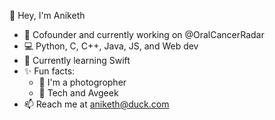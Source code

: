 👋 Hey, I'm Aniketh

- 🔭 Cofounder and currently working on @OralCancerRadar 
- 💻 Python, C, C++, Java, JS, and Web dev
- 🌱 Currently learning Swift
- ✨ Fun facts:
  - 📸 I'm a photogropher
  - 🛫 Tech and Avgeek
- 📫 Reach me at aniketh@duck.com

<!--
**anikethb1/anikethb1** is a ✨ _special_ ✨ repository because its `README.md` (this file) appears on your GitHub profile.

Here are some ideas to get you started:

- 🔭 I’m currently working on ...
- 🌱 I’m currently learning ...
- 👯 I’m looking to collaborate on ...
- 🤔 I’m looking for help with ...
- 💬 Ask me about ...
- 📫 How to reach me: ...
- 😄 Pronouns: ...
- ⚡ Fun fact: ...
-->
